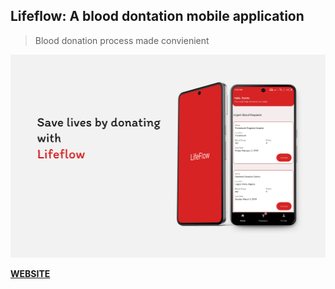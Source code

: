 ## Lifeflow: A blood dontation mobile application

> Blood donation process made convienient

![](./snapshot/lifeflow.png)

[**WEBSITE**](https://lifeflow-admin.brimble.app/admin/dashboard)

